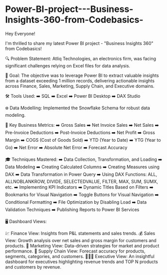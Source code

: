 # Power-BI-project---Business-Insights-360-from-Codebasics-
Hey Everyone!

I'm thrilled to share my latest Power BI project - "Business Insights 360" from Codebasics!

🔍 Problem Statement:
Atliq Technologies, an electronics firm, was facing significant challenges relying on Excel files for data analysis.

🎯 Goal:
The objective was to leverage Power BI to extract valuable insights from a dataset exceeding 1 million records, delivering actionable insights across Finance, Sales, Marketing, Supply Chain, and Executive domains.

🛠 Tools Used:
➡️ SQL
➡️ Excel
➡️ Power BI Desktop
➡️ DAX Studio

❄️ Data Modelling:
Implemented the Snowflake Schema for robust data modeling.

🌟 Key Business Metrics:
➡️ Gross Sales
➡️ Net Invoice Sales
➡️ Net Sales
➡️ Pre-Invoice Deductions
➡️ Post-Invoice Deductions
➡️ Net Profit
➡️ Gross Margin
➡️ COGS (Cost of Goods Sold)
➡️ YTD (Year to Date)
➡️ YTG (Year to Go)
➡️ Net Error
➡️ Absolute Net Error
➡️ Forecast Accuracy

🎓 Techniques Mastered:
➡️ Data Collection, Transformation, and Loading
➡️ Data Modeling
➡️ Creating Calculated Columns
➡️ Creating Measures using DAX
➡️ Data Transformation in Power Query
➡️ Using DAX Functions: ALL, ALLNOBLANKROW, DIVIDE, SELECTEDVALUE, FILTER, MAX, SUM, SUMX, etc.
➡️ Implementing KPI Indicators
➡️ Dynamic Titles Based on Filters
➡️ Bookmarks for Visual Navigation
➡️ Toggle Buttons for Visual Navigation
➡️ Conditional Formatting
➡️ File Optimization by Disabling Load
➡️ Data Validation Techniques
➡️ Publishing Reports to Power BI Services

🖥 Dashboard Views:

💹 Finance View: Insights from P&L statements and sales trends.
💰 Sales View: Growth analysis over net sales and gross margin for customers and products.
📢 Marketing View: Data-driven strategies for market and product performance.
💱 Supply Chain View: Forecast accuracy for products, segments, categories, and customers.
👨🏻‍💼 Executive View: An insightful dashboard for executives highlighting revenue trends and TOP N products and customers by revenue.
